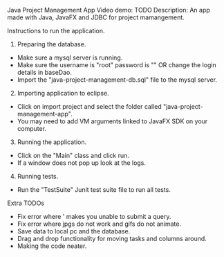 Java Project Management App
Video demo: TODO
Description: An app made with Java, JavaFX and JDBC for project mamangement.

Instructions to run the application.

1. Preparing the database.

- Make sure a mysql server is running.
- Make sure the username is "root" password is "" OR change the login details in baseDao.
- Import the "java-project-management-db.sql" file to the mysql server.

2. Importing application to eclipse.

- Click on import project and select the folder called "java-project-management-app".
- You may need to add VM arguments linked to JavaFX SDK on your computer.

3. Running the application.

- Click on the "Main" class and click run.
- If a window does not pop up look at the logs.

4. Running tests.

- Run the "TestSuite" Junit test suite file to run all tests.

Extra TODOs

- Fix error where ' makes you unable to submit a query.
- Fix error where jpgs do not work and gifs do not animate.
- Save data to local pc and the database.
- Drag and drop functionality for moving tasks and columns around.
- Making the code neater.
